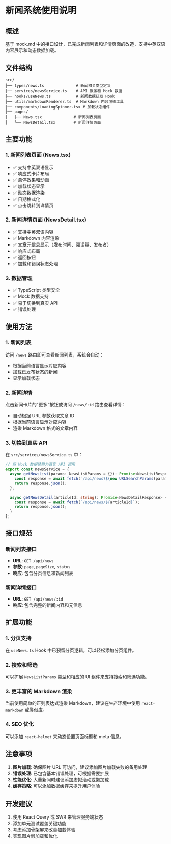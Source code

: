 # 新闻系统使用说明

## 概述

基于 mock.md 中的接口设计，已完成新闻列表和详情页面的改造，支持中英双语内容展示和动态数据加载。

## 文件结构

```
src/
├── types/news.ts              # 新闻相关类型定义
├── services/newsService.ts    # API 服务和 Mock 数据
├── hooks/useNews.ts           # 新闻数据获取 Hook
├── utils/markdownRenderer.ts  # Markdown 内容渲染工具
├── components/LoadingSpinner.tsx # 加载状态组件
├── pages/
│   ├── News.tsx              # 新闻列表页面
│   └── NewsDetail.tsx        # 新闻详情页面
```

## 主要功能

### 1. 新闻列表页面 (News.tsx)

- ✅ 支持中英双语显示
- ✅ 响应式卡片布局
- ✅ 悬停效果和动画
- ✅ 加载状态显示
- ✅ 动态数据渲染
- ✅ 日期格式化
- ✅ 点击跳转到详情页

### 2. 新闻详情页面 (NewsDetail.tsx)

- ✅ 支持中英双语内容
- ✅ Markdown 内容渲染
- ✅ 文章元信息显示（发布时间、阅读量、发布者）
- ✅ 响应式布局
- ✅ 返回按钮
- ✅ 加载和错误状态处理

### 3. 数据管理

- ✅ TypeScript 类型安全
- ✅ Mock 数据支持
- ✅ 易于切换到真实 API
- ✅ 错误处理

## 使用方法

### 1. 新闻列表

访问 `/news` 路由即可查看新闻列表，系统会自动：

- 根据当前语言显示对应内容
- 加载已发布状态的新闻
- 显示加载状态

### 2. 新闻详情

点击新闻卡片的"更多"按钮或访问 `/news/:id` 路由查看详情：

- 自动根据 URL 参数获取文章 ID
- 根据当前语言显示对应内容
- 渲染 Markdown 格式的文章内容

### 3. 切换到真实 API

在 `src/services/newsService.ts` 中：

```typescript
// 将 Mock 数据替换为真实 API 调用
export const newsService = {
  async getNewsList(params: NewsListParams = {}): Promise<NewsListResponse> {
    const response = await fetch(`/api/news?${new URLSearchParams(params as any)}`);
    return response.json();
  },

  async getNewsDetail(articleId: string): Promise<NewsDetailResponse> {
    const response = await fetch(`/api/news/${articleId}`);
    return response.json();
  }
};
```

## 接口规范

### 新闻列表接口

- **URL**: `GET /api/news`
- **参数**: `page`, `pageSize`, `status`
- **响应**: 包含分页信息和新闻列表

### 新闻详情接口

- **URL**: `GET /api/news/:id`
- **响应**: 包含完整的新闻内容和元信息

## 扩展功能

### 1. 分页支持

在 `useNews.ts` Hook 中已预留分页逻辑，可以轻松添加分页组件。

### 2. 搜索和筛选

可以扩展 `NewsListParams` 类型和相应的 UI 组件来支持搜索和筛选功能。

### 3. 更丰富的 Markdown 渲染

当前使用简单的正则表达式渲染 Markdown，建议在生产环境中使用 `react-markdown` 或类似库。

### 4. SEO 优化

可以添加 `react-helmet` 来动态设置页面标题和 meta 信息。

## 注意事项

1. **图片加载**: 确保图片 URL 可访问，建议添加图片加载失败的备用处理
2. **错误处理**: 已包含基本错误处理，可根据需要扩展
3. **性能优化**: 大量新闻时建议添加虚拟滚动或懒加载
4. **缓存策略**: 可以添加数据缓存来提升用户体验

## 开发建议

1. 使用 React Query 或 SWR 来管理服务端状态
2. 添加单元测试覆盖关键功能
3. 考虑添加骨架屏来改善加载体验
4. 实现图片懒加载和优化
